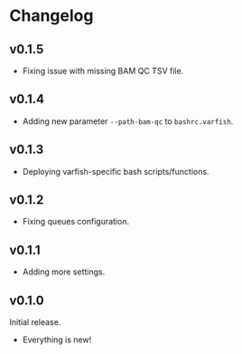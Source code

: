 # Changelog

## v0.1.5

- Fixing issue with missing BAM QC TSV file.

## v0.1.4

- Adding new parameter `--path-bam-qc` to `bashrc.varfish`.

## v0.1.3

- Deploying varfish-specific bash scripts/functions.

## v0.1.2

- Fixing queues configuration.

## v0.1.1

- Adding more settings.

## v0.1.0

Initial release.

- Everything is new!
